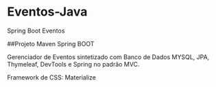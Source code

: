 # Eventos-Java
Spring Boot Eventos


##Projeto Maven Spring BOOT

Gerenciador de Eventos sintetizado com Banco de Dados MYSQL, JPA, Thymeleaf, DevTools e Spring no padrão MVC.

Framework de CSS: Materialize
